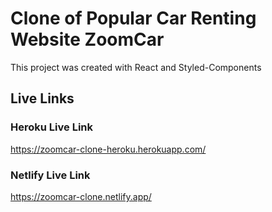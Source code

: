 # Clone of Popular Car Renting Website ZoomCar

This project was created with React and Styled-Components

## Live Links

### Heroku Live Link

<https://zoomcar-clone-heroku.herokuapp.com/>

### Netlify Live Link

<https://zoomcar-clone.netlify.app/>
